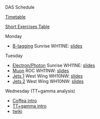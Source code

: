 DAS Schedule

[Timetable](https://indico.cern.ch/event/843368/timetable/)

[Short Exercises Table](https://indico.cern.ch/event/843368/attachments/1909829/3273893/CMSDASLPC2020_StudentAssignment_v1.pdf)

Monday

* [B-tagging](https://twiki.cern.ch/twiki/bin/viewauth/CMS/SWGuideCMSDataAnalysisSchoolLPC2020BTaggingExercise) Sunrise WH11NE: [slides](https://twiki.cern.ch/twiki/pub/CMS/SWGuideCMSDataAnalysisSchoolLPC2020BTaggingExercise/intro.pdf)

Tuesday

* [Electron/Photon](https://twiki.cern.ch/twiki/bin/viewauth/CMS/SWGuideCMSDataAnalysisSchoolLPC2020EGammaExercise) Sunrise WH11NE: [slides](https://indico.cern.ch/event/662751/contributions/2778148/attachments/1561659/2458860/egamma_workshop_reco101.pdf)
* [Muon](https://twiki.cern.ch/twiki/bin/view/CMS/SWGuideCMSDataAnalysisSchoolLPC2020Muons) ROC WH11NW: [slides](https://twiki.cern.ch/twiki/pub/CMS/SWGuideCMSDataAnalysisSchoolLPC2020Muons/CMSDAS_LPC_Muons.pdf)
* [Jets 1](https://twiki.cern.ch/twiki/bin/view/CMS/SWGuideCMSDataAnalysisSchoolLPC2020Jets) West Wing WH10NW: [slides](https://indico.cern.ch/event/843368/contributions/3540902/attachments/1967708/3273828/DAS_2020.pdf)
* [Jets 2](https://twiki.cern.ch/twiki/bin/view/CMS/SWGuideCMSDataAnalysisSchoolLPC2020Jets) West Wing WH10NW: [slides]()

Wednesday (TT+gamma analysis)

* [Coffea intro](https://indico.cern.ch/event/843368/contributions/3540916/attachments/1969108/3276861/ahall_CoffeaIntro_DAS2020.pdf)
* [TT+gamma intro](https://indico.cern.ch/event/843368/contributions/3540916/attachments/1969108/3276814/TTGammaLongExercise_CMSDAS2020.pdf)
* [twiki](https://twiki.cern.ch/twiki/bin/view/CMS/SWGuideCMSDataAnalysisSchoolLPC2020TTGammaExercise)
